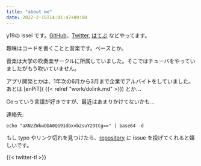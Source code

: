 ```yaml
---
title: "about me"
date: 2022-2-15T14:01:47+09:00
---
```



y19の issei です。[GitHub](https://github.com/Issei0804-ie)、[Twitter](https://twitter.com/iLP_isse), [はてぶ](https://issei-ie.hatenablog.com/) などやってます。

趣味はコードを書くことと音楽です。ベースとか。

音楽は大学の吹奏楽サークルに所属していました。そこではチューバをやっていましたがもう吹いていません。

アプリ開発とかは、1年次の6月から3月まで企業でアルバイトをしていました。
あとは [enPiT]( {{< relref "work/dolink.md" >}}) とか..．

Goっていう言語が好きですが、最近はあまりかけてないかも...


連絡先:

 `echo "aXNzZWkwODA0QG91dGxvb2suY29tCg==" | base64 -d`


もし typo やリンク切れを見つけたら、[repository](https://github.com/Issei0804-ie/blog) に issue を投げてくれると嬉しいです。

{{< twitter-tl >}}
